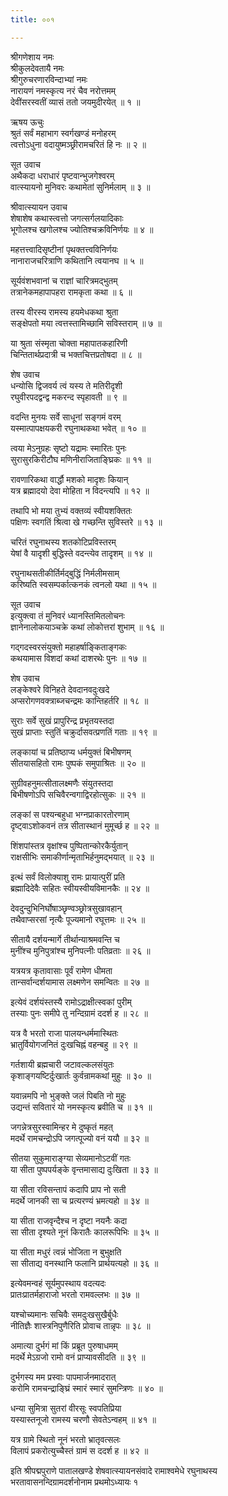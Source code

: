 ```yaml
---
title: ००१

---
```

श्रीगणेशाय नमः  
श्रीकुलदेवतायै नमः  
श्रीगुरुचरणारविन्दाभ्यां नमः  
नारायणं नमस्कृत्य नरं चैव नरोत्तमम्  
देवींसरस्वतीं व्यासं ततो जयमुदीरयेत् ॥ १ ॥


ऋषय ऊचुः  
श्रुतं सर्वं महाभाग स्वर्गखण्डं मनोहरम्  
त्वत्तोऽधुना वदायुष्मञ्छ्रीरामचरितं हि नः ॥ २ ॥


सूत उवाच  
अथैकदा धराधारं पृष्टवान्भुजगेश्वरम्  
वात्स्यायनो मुनिवरः कथामेतां सुनिर्मलाम् ॥ ३ ॥


श्रीवात्स्यायन उवाच  
शेषाशेष कथास्त्वत्तो जगत्सर्गलयादिकाः  
भूगोलश्च खगोलश्च ज्योतिश्चक्रविनिर्णयः ॥ ४ ॥


महत्तत्त्वादिसृष्टीनां पृथक्तत्त्वविनिर्णयः  
नानाराजचरित्राणि कथितानि त्वयानघ ॥ ५ ॥


सूर्यवंशभवानां च राज्ञां चारित्रमद्भुतम्  
तत्रानेकमहापापहरा रामकृता कथा ॥ ६ ॥


तस्य वीरस्य रामस्य हयमेधकथा श्रुता  
सङ्क्षेपतो मया त्वत्तस्तामिच्छामि सविस्तराम् ॥ ७ ॥


या श्रुता संस्मृता चोक्ता महापातकहारिणी  
चिन्तितार्थप्रदात्री च भक्तचित्तप्रतोषदा ॥ ८ ॥


शेष उवाच  
धन्योसि द्विजवर्य त्वं यस्य ते मतिरीदृशी  
रघुवीरपदद्वन्द्व मकरन्द स्पृहावती ॥ ९ ॥


वदन्ति मुनयः सर्वे साधूनां सङ्गमं वरम्  
यस्मात्पापक्षयकरी रघुनाथकथा भवेत् ॥ १० ॥


त्वया मेऽनुग्रहः सृष्टो यद्रामः स्मारितः पुनः  
सुरासुरकिरीटौघ मणिनीराजिताङ्घ्रिकः ॥ ११ ॥


रावणारिकथा वार्द्धौ मशको मादृशः कियान्  
यत्र ब्रह्मादयो देवा मोहिता न विदन्त्यपि ॥ १२ ॥


तथापि भो मया तुभ्यं वक्तव्यं स्वीयशक्तितः  
पक्षिणः स्वगतिं श्रित्वा खे गच्छन्ति सुविस्तरे ॥ १३ ॥


चरितं रघुनाथस्य शतकोटिप्रविस्तरम्  
येषां वै यादृशी बुद्धिस्ते वदन्त्येव तादृशम् ॥ १४ ॥


रघुनाथसतीकीर्तिर्मद्बुद्धिं निर्मलीमसाम्  
करिष्यति स्वसम्पर्कात्कनकं त्वनलो यथा ॥ १५ ॥


सूत उवाच  
इत्युक्त्वा तं मुनिवरं ध्यानस्तिमितलोचनः  
ज्ञानेनालोकयाञ्चक्रे कथां लोकोत्तरां शुभाम् ॥ १६ ॥


गद्गदस्वरसंयुक्तो महाहर्षाङ्किताङ्गकः  
कथयामास विशदां कथां दाशरथेः पुनः ॥ १७ ॥


शेष उवाच  
लङ्केश्वरे विनिहते देवदानवदुःखदे  
अप्सरोगणवक्त्राब्जचन्द्रमः कान्तिहर्तरि ॥ १८ ॥


सुराः सर्वे सुखं प्रापुरिन्द्र प्रभृतयस्तदा  
सुखं प्राप्ताः स्तुतिं चक्रुर्दासवत्प्रणतिं गताः ॥ १९ ॥


लङ्कायां च प्रतिष्ठाप्य धर्मयुक्तं बिभीषणम्  
सीतयासहितो रामः पुष्पकं समुपाश्रितः ॥ २० ॥


सुग्रीवहनुमत्सीतालक्ष्मणैः संयुतस्तदा  
बिभीषणोऽपि सचिवैरन्वगाद्विरहोत्सुकः ॥ २१ ॥


लङ्कां स पश्यन्बहुधा भग्नप्राकारतोरणाम्  
दृष्ट्वाऽशोकवनं तत्र सीतास्थानं मुमूर्च्छ ह ॥ २२ ॥


शिंशपांस्तत्र वृक्षांश्च पुष्पितान्कोरकैर्युतान्  
राक्षसीभिः समाकीर्णान्मृताभिर्हनुमद्भयात् ॥ २३ ॥


इत्थं सर्वं विलोक्याशु रामः प्रायात्पुरीं प्रति  
ब्रह्मादिदेवैः सहितः स्वीयस्वीयविमानकैः ॥ २४ ॥


देवदुन्दुभिनिर्घोषाञ्छृण्वञ्छ्रोत्रसुखावहान्  
तथैवाप्सरसां नृत्यैः पूज्यमानो रघूत्तमः ॥ २५ ॥


सीतायै दर्शयन्मार्गे तीर्थान्याश्रमवन्ति च  
मुनींश्च मुनिपुत्रांश्च मुनिपत्नीः पतिव्रताः ॥ २६ ॥


यत्रयत्र कृतावासाः पूर्वं रामेण धीमता  
तान्सर्वान्दर्शयामास लक्ष्मणेन समन्वितः ॥ २७ ॥


इत्येवं दर्शयंस्तस्यै रामोऽद्राक्षीत्स्वकां पुरीम्  
तस्याः पुनः समीपे तु नन्दिग्रामं ददर्श ह ॥ २८ ॥


यत्र वै भरतो राजा पालयन्धर्ममास्थितः  
भ्रातुर्वियोगजनितं दुःखचिह्नं वहन्बहु ॥ २९ ॥


गर्तशायी ब्रह्मचारी जटावल्कलसंयुतः  
कृशाङ्गयष्टिर्दुःखार्तः कुर्वन्रामकथां मुहुः ॥ ३० ॥


यवान्नमपि नो भुङ्क्ते जलं पिबति नो मुहुः  
उद्यन्तं सवितारं यो नमस्कृत्य ब्रवीति च ॥ ३१ ॥


जगन्नेत्रसुरस्वामिन्हर मे दुष्कृतं महत्  
मदर्थे रामचन्द्रोऽपि जगत्पूज्यो वनं ययौ ॥ ३२ ॥


सीतया सुकुमाराङ्ग्या सेव्यमानोऽटवीं गतः  
या सीता पुष्पपर्यङ्के वृन्तमासाद्य दुःखिता ॥ ३३ ॥


या सीता रविसन्तापं कदापि प्राप नो सती  
मदर्थे जानकी सा च प्रत्यरण्यं भ्रमत्यहो ॥ ३४ ॥


या सीता राजवृन्दैश्च न दृष्टा नयनैः कदा  
सा सीता दृश्यते नूनं किरातैः कालरूपिभिः ॥ ३५ ॥


या सीता मधुरं त्वन्नं भोजिता न बुभुक्षति  
सा सीताद्य वनस्थानि फलानि प्रार्थयत्यहो ॥ ३६ ॥


इत्येवमन्वहं सूर्यमुपस्थाय वदत्यदः  
प्रातःप्रातर्महाराजो भरतो रामवल्लभः ॥ ३७ ॥


यश्चोच्यमानः सचिवैः समदुःखसुखैर्बुधैः  
नीतिज्ञैः शास्त्रनिपुणैरिति प्रोवाच तान्नृपः ॥ ३८ ॥


अमात्या दुर्भगं मां किं प्रब्रूत पुरुषाधमम्  
मदर्थे मेऽग्रजो रामो वनं प्राप्यावसीदति ॥ ३९ ॥


दुर्भगस्य मम प्रस्वाः पापमार्जनमादरात्  
करोमि रामचन्द्राङ्घ्रिं स्मारं स्मारं सुमन्त्रिणः ॥ ४० ॥


धन्या सुमित्रा सुतरां वीरसूः स्वपतिप्रिया  
यस्यास्तनूजो रामस्य चरणौ सेवतेऽन्वहम् ॥ ४१ ॥


यत्र ग्रामे स्थितो नूनं भरतो भ्रातृवत्सलः  
विलापं प्रकरोत्युच्चैस्तं ग्रामं स ददर्श ह ॥ ४२ ॥


इति श्रीपद्मपुराणे पातालखण्डे शेषवात्स्यायनसंवादे रामाश्वमेधे रघुनाथस्य  
भरतावासनन्दिग्रामदर्शनोनाम प्रथमोऽध्यायः १